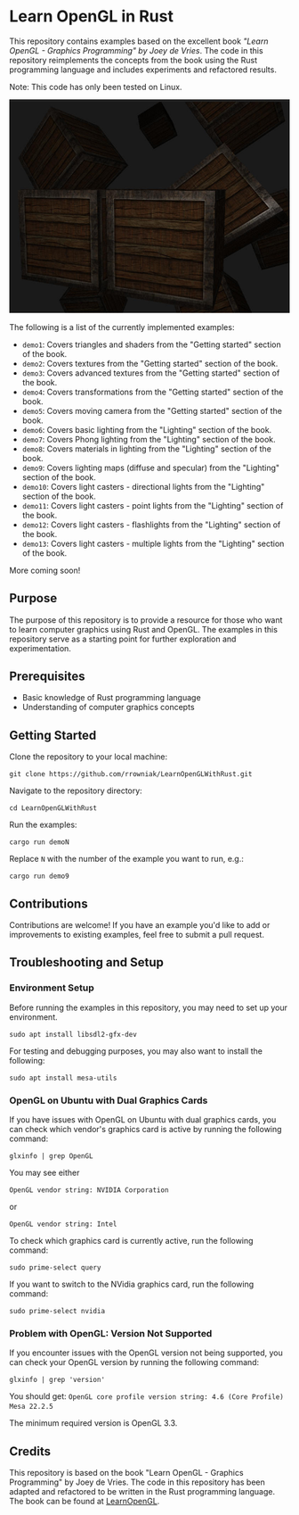 # Learn OpenGL in Rust
This repository contains examples based on the excellent book *"Learn OpenGL - Graphics Programming" by Joey de Vries*. The code in this repository reimplements the concepts from the book using the Rust programming language and includes experiments and refactored results.

Note: This code has only been tested on Linux.

![Demo11 screenshot](doc/screen1.jpg)

The following is a list of the currently implemented examples:

- `demo1`: Covers triangles and shaders from the "Getting started" section of the book.
- `demo2`: Covers textures from the "Getting started" section of the book.
- `demo3`: Covers advanced textures from the "Getting started" section of the book.
- `demo4`: Covers transformations from the "Getting started" section of the book.
- `demo5`: Covers moving camera from the "Getting started" section of the book.
- `demo6`: Covers basic lighting from the "Lighting" section of the book.
- `demo7`: Covers Phong lighting from the "Lighting" section of the book.
- `demo8`: Covers materials in lighting from the "Lighting" section of the book.
- `demo9`: Covers lighting maps (diffuse and specular) from the "Lighting" section of the book.
- `demo10`: Covers light casters - directional lights from the "Lighting" section of the book.
- `demo11`: Covers light casters - point lights from the "Lighting" section of the book.
- `demo12`: Covers light casters - flashlights from the "Lighting" section of the book.
- `demo13`: Covers light casters - multiple lights from the "Lighting" section of the book.

More coming soon!

## Purpose
The purpose of this repository is to provide a resource for those who want to learn computer graphics using Rust and OpenGL. The examples in this repository serve as a starting point for further exploration and experimentation.

## Prerequisites
- Basic knowledge of Rust programming language
- Understanding of computer graphics concepts

## Getting Started
Clone the repository to your local machine:
```
git clone https://github.com/rrowniak/LearnOpenGLWithRust.git
```
Navigate to the repository directory:
```
cd LearnOpenGLWithRust
```
Run the examples:
```
cargo run demoN
```
Replace `N` with the number of the example you want to run, e.g.:
```
cargo run demo9
```

## Contributions
Contributions are welcome! If you have an example you'd like to add or improvements to existing examples, feel free to submit a pull request.

## Troubleshooting and Setup

### Environment Setup
Before running the examples in this repository, you may need to set up your environment.
```
sudo apt install libsdl2-gfx-dev
```

For testing and debugging purposes, you may also want to install the following:
```
sudo apt install mesa-utils
```

### OpenGL on Ubuntu with Dual Graphics Cards
If you have issues with OpenGL on Ubuntu with dual graphics cards, you can check which vendor's graphics card is active by running the following command:
```
glxinfo | grep OpenGL
```
You may see either
```
OpenGL vendor string: NVIDIA Corporation
```
or 
```
OpenGL vendor string: Intel
```

To check which graphics card is currently active, run the following command:
```
sudo prime-select query
```

If you want to switch to the NVidia graphics card, run the following command:
```
sudo prime-select nvidia
```

### Problem with OpenGL: Version Not Supported
If you encounter issues with the OpenGL version not being supported, you can check your OpenGL version by running the following command:
```
glxinfo | grep 'version'
```

You should get:
`OpenGL core profile version string: 4.6 (Core Profile) Mesa 22.2.5`

The minimum required version is OpenGL 3.3.

## Credits

This repository is based on the book "Learn OpenGL - Graphics Programming" by Joey de Vries. The code in this repository has been adapted and refactored to be written in the Rust programming language. The book can be found at [LearnOpenGL](https://learnopengl.com/).